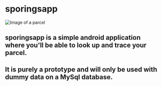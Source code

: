 # sporingsapp

![Image of a parcel](http://www.catfordcouriers.co.uk/images/worldwide-delivery.jpg)

## sporingsapp is a simple android application where you'll be able to look up and trace your parcel.
## It is purely a prototype and will only be used with dummy data on a MySql database.

